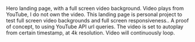 


Hero landing page, with a full screen video background.
Video plays from YouTube, I do not own the video. This landing page is personal project to
test full screen video backgrounds and full screen responsiveness.. A proof of concept, to using YouTube API url queries.
The video is set to autoplay from certain timestamp, at 4k resolution. Video will continuously loop.
